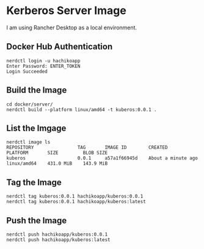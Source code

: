 # Kerberos Server Image

I am using Rancher Desktop as a local environment.

## Docker Hub Authentication

```
nerdctl login -u hachikoapp
Enter Password: ENTER_TOKEN
Login Succeeded
```

## Build the Image

```
cd docker/server/
nerdctl build --platform linux/amd64 -t kuberos:0.0.1 .
```

## List the Imgage

```
nerdctl image ls
REPOSITORY                TAG       IMAGE ID        CREATED               PLATFORM       SIZE         BLOB SIZE
kuberos                   0.0.1     a57a1f66945d    About a minute ago    linux/amd64    431.0 MiB    143.9 MiB
```

## Tag the Image

```
nerdctl tag kuberos:0.0.1 hachikoapp/kuberos:0.0.1
nerdctl tag kuberos:0.0.1 hachikoapp/kuberos:latest
```

## Push the Image

```
nerdctl push hachikoapp/kuberos:0.0.1
nerdctl push hachikoapp/kuberos:latest
```
